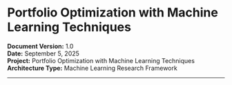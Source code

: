 # Portfolio Optimization with Machine Learning Techniques

**Document Version:** 1.0  
**Date:** September 5, 2025  
**Project:** Portfolio Optimization with Machine Learning Techniques  
**Architecture Type:** Machine Learning Research Framework  

---
